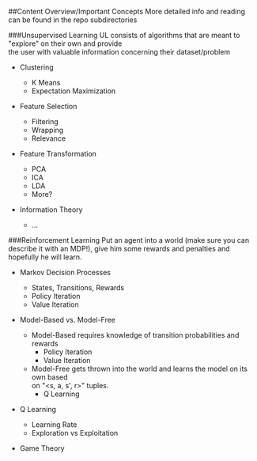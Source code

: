 ##Content Overview/Important Concepts
More detailed info and reading can be found in the repo subdirectories

###Unsupervised Learning
UL consists of algorithms that are meant to "explore" on their own and provide  
the user with valuable information concerning their dataset/problem  

* Clustering
  * K Means
  * Expectation Maximization

* Feature Selection
  * Filtering
  * Wrapping
  * Relevance

* Feature Transformation
  * PCA
  * ICA
  * LDA
  * More?

* Information Theory
  * ...

###Reinforcement Learning
Put an agent into a world (make sure you can describe it with an MDP!), give him
some rewards and penalties and hopefully he will learn.

* Markov Decision Processes
  * States, Transitions, Rewards
  * Policy Iteration
  * Value Iteration

* Model-Based vs. Model-Free
  * Model-Based requires knowledge of transition probabilities and rewards
    * Policy Iteration
    * Value Iteration
  * Model-Free gets thrown into the world and learns the model on its own based  
    on "<s, a, s', r>" tuples.
    * Q Learning

* Q Learning
  * Learning Rate
  * Exploration vs Exploitation

* Game Theory
